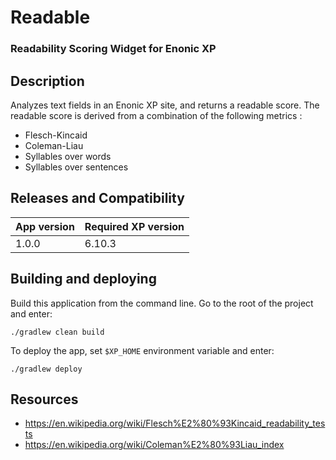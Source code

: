 # Readable

### Readability Scoring Widget for Enonic XP

## Description 

Analyzes text fields in an Enonic XP site, and returns a readable score.
The readable score is derived from a combination of the following metrics :

* Flesch-Kincaid 
* Coleman-Liau
* Syllables over words
* Syllables over sentences

## Releases and Compatibility

| App version | Required XP version |
| ----------- | ------------------- |
| 1.0.0 | 6.10.3 |

## Building and deploying

Build this application from the command line. Go to the root of the project and enter:

    ./gradlew clean build

To deploy the app, set `$XP_HOME` environment variable and enter:

    ./gradlew deploy
    
## Resources

* https://en.wikipedia.org/wiki/Flesch%E2%80%93Kincaid_readability_tests
* https://en.wikipedia.org/wiki/Coleman%E2%80%93Liau_index
